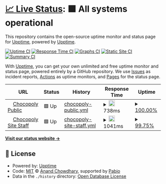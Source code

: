 # [📈 Live Status](https://demo.upptime.js.org): <!--live status--> **🟩 All systems operational**

This repository contains the open-source uptime monitor and status page for [Upptime](https://upptime.js.org), powered by [Upptime](https://github.com/upptime/upptime).

[![Uptime CI](https://github.com/chocopoly-epfl/status/workflows/Uptime%20CI/badge.svg)](https://github.com/chocopoly-epfl/status/actions?query=workflow%3A%22Uptime+CI%22)
[![Response Time CI](https://github.com/chocopoly-epfl/status/workflows/Response%20Time%20CI/badge.svg)](https://github.com/chocopoly-epfl/status/actions?query=workflow%3A%22Response+Time+CI%22)
[![Graphs CI](https://github.com/chocopoly-epfl/status/workflows/Graphs%20CI/badge.svg)](https://github.com/chocopoly-epfl/status/actions?query=workflow%3A%22Graphs+CI%22)
[![Static Site CI](https://github.com/chocopoly-epfl/status/workflows/Static%20Site%20CI/badge.svg)](https://github.com/chocopoly-epfl/status/actions?query=workflow%3A%22Static+Site+CI%22)
[![Summary CI](https://github.com/chocopoly-epfl/status/workflows/Summary%20CI/badge.svg)](https://github.com/chocopoly-epfl/status/actions?query=workflow%3A%22Summary+CI%22)

With [Upptime](https://upptime.js.org), you can get your own unlimited and free uptime monitor and status page, powered entirely by a GitHub repository. We use [Issues](https://github.com/upptime/upptime/issues) as incident reports, [Actions](https://github.com/chocopoly-epfl/status/actions) as uptime monitors, and [Pages](https://demo.upptime.js.org) for the status page.

<!--start: status pages-->
<!-- This summary is generated by Upptime (https://github.com/upptime/upptime) -->
<!-- Do not edit this manually, your changes will be overwritten -->
<!-- prettier-ignore -->
| URL | Status | History | Response Time | Uptime |
| --- | ------ | ------- | ------------- | ------ |
| <img alt="" src="https://icons.duckduckgo.com/ip3/chocopoly.ch.ico" height="13"> [Chocopoly Public](https://chocopoly.ch) | 🟩 Up | [chocopoly-public.yml](https://github.com/chocopoly-epfl/agep-status/commits/HEAD/history/chocopoly-public.yml) | <details><summary><img alt="Response time graph" src="./graphs/chocopoly-public/response-time-week.png" height="20"> 738ms</summary><br><a href="https://chocopoly-epfl.github.io/status/history/chocopoly-public"><img alt="Response time 767" src="https://img.shields.io/endpoint?url=https%3A%2F%2Fraw.githubusercontent.com%2Fchocopoly-epfl%2Fagep-status%2FHEAD%2Fapi%2Fchocopoly-public%2Fresponse-time.json"></a><br><a href="https://chocopoly-epfl.github.io/status/history/chocopoly-public"><img alt="24-hour response time 879" src="https://img.shields.io/endpoint?url=https%3A%2F%2Fraw.githubusercontent.com%2Fchocopoly-epfl%2Fagep-status%2FHEAD%2Fapi%2Fchocopoly-public%2Fresponse-time-day.json"></a><br><a href="https://chocopoly-epfl.github.io/status/history/chocopoly-public"><img alt="7-day response time 738" src="https://img.shields.io/endpoint?url=https%3A%2F%2Fraw.githubusercontent.com%2Fchocopoly-epfl%2Fagep-status%2FHEAD%2Fapi%2Fchocopoly-public%2Fresponse-time-week.json"></a><br><a href="https://chocopoly-epfl.github.io/status/history/chocopoly-public"><img alt="30-day response time 766" src="https://img.shields.io/endpoint?url=https%3A%2F%2Fraw.githubusercontent.com%2Fchocopoly-epfl%2Fagep-status%2FHEAD%2Fapi%2Fchocopoly-public%2Fresponse-time-month.json"></a><br><a href="https://chocopoly-epfl.github.io/status/history/chocopoly-public"><img alt="1-year response time 767" src="https://img.shields.io/endpoint?url=https%3A%2F%2Fraw.githubusercontent.com%2Fchocopoly-epfl%2Fagep-status%2FHEAD%2Fapi%2Fchocopoly-public%2Fresponse-time-year.json"></a></details> | <details><summary><a href="https://chocopoly-epfl.github.io/status/history/chocopoly-public">100.00%</a></summary><a href="https://chocopoly-epfl.github.io/status/history/chocopoly-public"><img alt="All-time uptime 77.89%" src="https://img.shields.io/endpoint?url=https%3A%2F%2Fraw.githubusercontent.com%2Fchocopoly-epfl%2Fagep-status%2FHEAD%2Fapi%2Fchocopoly-public%2Fuptime.json"></a><br><a href="https://chocopoly-epfl.github.io/status/history/chocopoly-public"><img alt="24-hour uptime 100.00%" src="https://img.shields.io/endpoint?url=https%3A%2F%2Fraw.githubusercontent.com%2Fchocopoly-epfl%2Fagep-status%2FHEAD%2Fapi%2Fchocopoly-public%2Fuptime-day.json"></a><br><a href="https://chocopoly-epfl.github.io/status/history/chocopoly-public"><img alt="7-day uptime 100.00%" src="https://img.shields.io/endpoint?url=https%3A%2F%2Fraw.githubusercontent.com%2Fchocopoly-epfl%2Fagep-status%2FHEAD%2Fapi%2Fchocopoly-public%2Fuptime-week.json"></a><br><a href="https://chocopoly-epfl.github.io/status/history/chocopoly-public"><img alt="30-day uptime 99.75%" src="https://img.shields.io/endpoint?url=https%3A%2F%2Fraw.githubusercontent.com%2Fchocopoly-epfl%2Fagep-status%2FHEAD%2Fapi%2Fchocopoly-public%2Fuptime-month.json"></a><br><a href="https://chocopoly-epfl.github.io/status/history/chocopoly-public"><img alt="1-year uptime 77.89%" src="https://img.shields.io/endpoint?url=https%3A%2F%2Fraw.githubusercontent.com%2Fchocopoly-epfl%2Fagep-status%2FHEAD%2Fapi%2Fchocopoly-public%2Fuptime-year.json"></a></details>
| <img alt="" src="https://icons.duckduckgo.com/ip3/staff.chocopoly.ch.ico" height="13"> [Chocopoly Site Staff](https://staff.chocopoly.ch) | 🟩 Up | [chocopoly-site-staff.yml](https://github.com/chocopoly-epfl/agep-status/commits/HEAD/history/chocopoly-site-staff.yml) | <details><summary><img alt="Response time graph" src="./graphs/chocopoly-site-staff/response-time-week.png" height="20"> 1041ms</summary><br><a href="https://chocopoly-epfl.github.io/status/history/chocopoly-site-staff"><img alt="Response time 1438" src="https://img.shields.io/endpoint?url=https%3A%2F%2Fraw.githubusercontent.com%2Fchocopoly-epfl%2Fagep-status%2FHEAD%2Fapi%2Fchocopoly-site-staff%2Fresponse-time.json"></a><br><a href="https://chocopoly-epfl.github.io/status/history/chocopoly-site-staff"><img alt="24-hour response time 1843" src="https://img.shields.io/endpoint?url=https%3A%2F%2Fraw.githubusercontent.com%2Fchocopoly-epfl%2Fagep-status%2FHEAD%2Fapi%2Fchocopoly-site-staff%2Fresponse-time-day.json"></a><br><a href="https://chocopoly-epfl.github.io/status/history/chocopoly-site-staff"><img alt="7-day response time 1041" src="https://img.shields.io/endpoint?url=https%3A%2F%2Fraw.githubusercontent.com%2Fchocopoly-epfl%2Fagep-status%2FHEAD%2Fapi%2Fchocopoly-site-staff%2Fresponse-time-week.json"></a><br><a href="https://chocopoly-epfl.github.io/status/history/chocopoly-site-staff"><img alt="30-day response time 1241" src="https://img.shields.io/endpoint?url=https%3A%2F%2Fraw.githubusercontent.com%2Fchocopoly-epfl%2Fagep-status%2FHEAD%2Fapi%2Fchocopoly-site-staff%2Fresponse-time-month.json"></a><br><a href="https://chocopoly-epfl.github.io/status/history/chocopoly-site-staff"><img alt="1-year response time 1438" src="https://img.shields.io/endpoint?url=https%3A%2F%2Fraw.githubusercontent.com%2Fchocopoly-epfl%2Fagep-status%2FHEAD%2Fapi%2Fchocopoly-site-staff%2Fresponse-time-year.json"></a></details> | <details><summary><a href="https://chocopoly-epfl.github.io/status/history/chocopoly-site-staff">99.75%</a></summary><a href="https://chocopoly-epfl.github.io/status/history/chocopoly-site-staff"><img alt="All-time uptime 28.72%" src="https://img.shields.io/endpoint?url=https%3A%2F%2Fraw.githubusercontent.com%2Fchocopoly-epfl%2Fagep-status%2FHEAD%2Fapi%2Fchocopoly-site-staff%2Fuptime.json"></a><br><a href="https://chocopoly-epfl.github.io/status/history/chocopoly-site-staff"><img alt="24-hour uptime 100.00%" src="https://img.shields.io/endpoint?url=https%3A%2F%2Fraw.githubusercontent.com%2Fchocopoly-epfl%2Fagep-status%2FHEAD%2Fapi%2Fchocopoly-site-staff%2Fuptime-day.json"></a><br><a href="https://chocopoly-epfl.github.io/status/history/chocopoly-site-staff"><img alt="7-day uptime 99.75%" src="https://img.shields.io/endpoint?url=https%3A%2F%2Fraw.githubusercontent.com%2Fchocopoly-epfl%2Fagep-status%2FHEAD%2Fapi%2Fchocopoly-site-staff%2Fuptime-week.json"></a><br><a href="https://chocopoly-epfl.github.io/status/history/chocopoly-site-staff"><img alt="30-day uptime 99.70%" src="https://img.shields.io/endpoint?url=https%3A%2F%2Fraw.githubusercontent.com%2Fchocopoly-epfl%2Fagep-status%2FHEAD%2Fapi%2Fchocopoly-site-staff%2Fuptime-month.json"></a><br><a href="https://chocopoly-epfl.github.io/status/history/chocopoly-site-staff"><img alt="1-year uptime 28.72%" src="https://img.shields.io/endpoint?url=https%3A%2F%2Fraw.githubusercontent.com%2Fchocopoly-epfl%2Fagep-status%2FHEAD%2Fapi%2Fchocopoly-site-staff%2Fuptime-year.json"></a></details>

<!--end: status pages-->

[**Visit our status website →**](https://demo.upptime.js.org)

## 📄 License

- Powered by: [Upptime](https://github.com/upptime/upptime)
- Code: [MIT](./LICENSE) © [Anand Chowdhary](https://anandchowdhary.com), supported by [Pabio](https://pabio.com)
- Data in the `./history` directory: [Open Database License](https://opendatacommons.org/licenses/odbl/1-0/)
